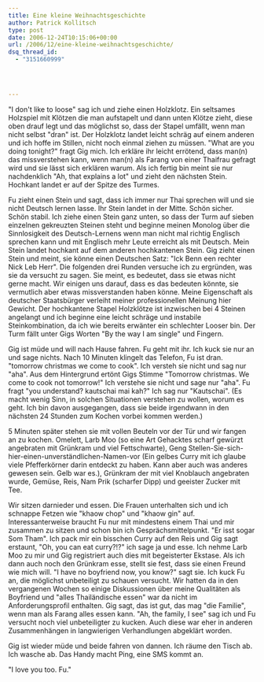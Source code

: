 ```yaml
---
title: Eine kleine Weihnachtsgeschichte
author: Patrick Kollitsch
type: post
date: 2006-12-24T10:15:06+00:00
url: /2006/12/eine-kleine-weihnachtsgeschichte/
dsq_thread_id:
  - "3151660999"




---
```

"I don't like to loose" sag ich und ziehe einen Holzklotz. Ein seltsames Holzspiel mit Klötzen die man aufstapelt und dann unten Klötze zieht, diese oben drauf legt und das möglichst so, dass der Stapel umfällt, wenn man nicht selbst "dran" ist. Der Holzklotz landet leicht schräg auf einem anderen und ich hoffe im Stillen, nicht noch einmal ziehen zu müssen. "What are you doing tonight?" fragt Gig mich. Ich erkläre ihr leicht errötend, dass man(n) das missverstehen kann, wenn man(n) als Farang von einer Thaifrau gefragt wird und sie lässt sich erklären warum. Als ich fertig bin meint sie nur nachdenklich "Ah, that explains a lot" und zieht den nächsten Stein. Hochkant landet er auf der Spitze des Turmes. 

Fu zieht einen Stein und sagt, dass ich immer nur Thai sprechen will und sie nicht Deutsch lernen lasse. Ihr Stein landet in der Mitte. Schön sicher. Schön stabil. Ich ziehe einen Stein ganz unten, so dass der Turm auf sieben einzelnen gekreuzten Steinen steht und beginne meinen Monolog über die Sinnlosigkeit des Deutsch-Lernens wenn man nicht mal richtig Englisch sprechen kann und mit Englisch mehr Leute erreicht als mit Deutsch. Mein Stein landet hochkant auf dem anderen hochkantenen Stein. Gig zieht einen Stein und meint, sie könne einen Deutschen Satz: "Ick Benn een rechter Nick Leb Herr". Die folgenden drei Runden versuche ich zu ergründen, was sie da versucht zu sagen. Sie meint, es bedeutet, dass sie etwas nicht gerne macht. Wir einigen uns darauf, dass es das bedeuten könnte, sie vermutlich aber etwas missverstanden haben könne. Meine Eigenschaft als deutscher Staatsbürger verleiht meiner professionellen Meinung hier Gewicht. Der hochkantene Stapel Holzklötze ist inzwischen bei 4 Steinen angelangt und ich beginne eine leicht schräge und instabile Steinkombination, da ich wie bereits erwänter ein schlechter Looser bin. Der Turm fällt unter Gigs Worten "By the way I am single" und Fingern.

Gig ist müde und will nach Hause fahren. Fu geht mit ihr. Ich kuck sie nur an und sage nichts. Nach 10 Minuten klingelt das Telefon, Fu ist dran. "tomorrow christmas we come to cook". Ich versteh sie nicht und sag nur "aha". Aus dem Hintergrund ertönt Gigs Stimme "Tomorrow christmas. We come to cook not tomorrow!" Ich verstehe sie nicht und sage nur "aha". Fu fragt "you understand? kautschai mai kah?" Ich sag nur "Kautschai". (Es macht wenig Sinn, in solchen Situationen verstehen zu wollen, worum es geht. Ich bin davon ausgegangen, dass sie beide irgendwann in den nächsten 24 Stunden zum Kochen vorbei kommen werden.)

5 Minuten später stehen sie mit vollen Beuteln vor der Tür und wir fangen an zu kochen. Omelett, Larb Moo (so eine Art Gehacktes scharf gewürzt angebraten mit Grünkram und viel Fettschwarte), Geng Stellen-Sie-sich-hier-einen-unverständlichen-Namen-vor (Ein gelbes Curry mit ich glaube viele Pfefferkörner darin entdeckt zu haben. Kann aber auch was anderes gewesen sein. Gelb war es.), Grünkram der mit viel Knoblauch angebraten wurde, Gemüse, Reis, Nam Prik (scharfer Dipp) und geeister Zucker mit Tee.

Wir sitzen darnieder und essen. Die Frauen unterhalten sich und ich schnappe Fetzen wie "khaow chop" und "khaow gin" auf. Interessanterweise braucht Fu nur mit mindestens einem Thai und mir zusammen zu sitzen und schon bin ich Gesprächsmittelpunkt. "Er isst sogar Som Tham". Ich pack mir ein bisschen Curry auf den Reis und Gig sagt erstaunt, "Oh, you can eat curry?!?" ich sage ja und esse. Ich nehme Larb Moo zu mir und Gig registriert auch dies mit begeisterter Ekstase. Als ich dann auch noch den Grünkram esse, stellt sie fest, dass sie einen Freund wie mich will. "I have no boyfriend now, you know?" sagt sie. Ich kuck Fu an, die möglichst unbeteiligt zu schauen versucht. Wir hatten da in den vergangenen Wochen so einige Diskussionen über meine Qualitäten als Boyfriend und "alles Thailändische essen" war da nicht im Anforderungsprofil enthalten. Gig sagt, das ist gut, das mag "die Familie", wenn man als Farang alles essen kann. "Ah, the family, I see" sag ich und Fu versucht noch viel unbeteiligter zu kucken. Auch diese war eher in anderen Zusammenhängen in langwierigen Verhandlungen abgeklärt worden. 

Gig ist wieder müde und beide fahren von dannen. Ich räume den Tisch ab. Ich wasche ab. Das Handy macht Ping, eine SMS kommt an. 

"I love you too. Fu."
